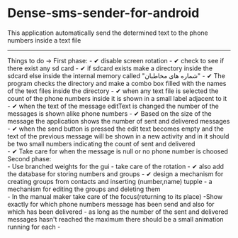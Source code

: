 Dense-sms-sender-for-android
============================

This application automatically send the determined text to the phone numbers inside a text file

**********************************************

Things to do ->
	First phase:
	- ✔ disable screen rotation
	- ✔ check to see if there exist any sd card
	- ✔ if sdcard exists make a directory inside the sdcard else inside the internal memory called "شماره های مخاطبان"
	- ✔ The program checks the directory and make a combo box filled with the names of the text files inside the directory
	- ✔ when any text file is selected the count of the phone numbers inside it is shown in a small label adjacent to it
	- ✔ when the text of the message editText is changed the number of the messages is shown alike phone numbers
	- ✔ Based on the size of the message the application shows the number of sent and delivered messages
	- ✔ when the send button is pressed the edit text becomes empty and the text of the previous message will be shown in a new activity
	and in it should be two small numbers indicating the count of sent and delivered	
	- ✔ Take care for when the message is null or no phone number is choosed
	Second phase:	
	- Use branched weights for the gui
	- take care of the rotation
	- ✔ also add the database for storing numbers and groups
	- ✔ design a mechanism for creating groups from contacts and inserting (number,name) tupple
	- a mechanism for editing the groups and deleting them	
	- In the manual maker take care of the focus(returning to its place)
	-Show exactly for which phone numbers message has been send and also for which has been delivered
	- as long as the number of the sent and delivered messages hasn't reached the maximum there should be a small animation
	running for each
	- 
